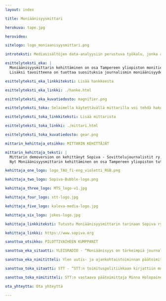 ```yaml
---
layout: index

title: Moniäänisyysmittari

herokuva: tape.jpg

herovideo:

sitelogo: logo_moniaanisyysmittari.png

introteksti: Mediasisältöjen data-analyysiin perustuva työkalu, jonka avulla nähdään, ketkä pääsevät ääneen journalismissa. Moniäänisyysmittari tukee journalismin ja median moniäänisyyden kehittämistä.

esittelyteksti_eka: |
  Moniäänisyysmittarin kehittäminen on osa Tampereen yliopiston monitieteistä tutkimushanketta, jossa voimansa yhdistävät journalistiikan ja tietotekniikan tutkimus, kaksi mediataloa sekä monialainen ohjausryhmä. Rahoittajana toimii Media-alan Tutkimussäätiö. Hankkeen tavoitteena on kehittää valmiiksi luonnollisen kielen käsittelymenetelmiä hyödyntävä data-analytiikkatyökalu ja kokeilla sen käyttöä työpajoissa, jotka järjestetään hankekumppaneina toimivien toimitusten kanssa.<br><br>
  Lisäksi tavoitteena on tuottaa suosituksia journalismin moniäänisyyden kehittämiseksi erilaisten toimitusten näkökulmasta. Lähtökohtana on luottamus siihen, että erilaisia ääniä ja näkökulmia kuuntelemalla ja yhteistä ymmärrystä lisäämällä saadaan aikaan parempaa journalismia ja laadukkaampaa julkista keskustelua.

esittelyteksti_eka_linkkiteksti: Lisää hankkeesta

esittelyteksti_eka_linkki: ./hanke.html

esittelyteksti_eka_kuvatiedosto: magnifier.png

esittelyteksti_toka: Selaimella käytettävällä mittarilla voi tehdä hakuja, jotka perustuvat mediatalojen uutisarkistoihin ja tietokantoihin. NLP-teknologiaa hyödyntävä mittari tunnistaa tekstistä haastateltavat henkilöt ja heihin liittyviä tietoja. Mittari mm. listaa haastatelluimmat henkilöt eri aihepiireistä sekä kertoo mm. naisten ja miesten osuuden kaikista haastatelluista, eri puolueita edustavien haastateltujen osuuden sekä erilaisten titteleiden esiintyvyyden. Hankkeen yhtenä keskeisenä kysymyksenä on pohtia, mitä ulottuvuuksia moniäänisyyden laajasta käsitteestä kannattaa mitata. Hakuominaisuuksien kehittäminen onkin kesken.

esittelyteksti_toka_linkkiteksti: Lisää mittarista

esittelyteksti_toka_linkki: ./mittari.html

esittelyteksti_toka_kuvatiedosto: gear.png

mittarin_kehittaja_otsikko: MITTARIN KEHITTÄJÄT

mittarin_kehittaja_teksti: |
  Mittarin demoversion on kehittänyt Sopiva - Sovittelujournalistit ry, jonka juuret ovat Tampereen yliopiston Sovittelujournalismi-nimisessä tutkimushankkeessa. Sopiva ry:n tiimi osallistui mittarilla Helsingin Sanomain Säätiön vuoden 2019 Uutisraivaaja-innovaatiokilpailuun ja pääsi projektilla viiden finalistin joukkoon. Uutisraivaajassa projektin kumppaneina toimivat Yleisradio ja Suomen Tietotoimisto STT.<br><br>
  Nyt Moniäänisyysmittarin kehittäminen on osa Tampereen yliopiston tutkimushanketta, jonka kumppaneina ovat STT ja Kaleva Media. Rahoittajana toimii Media-alan tutkimussäätiö ja Journalistisen kulttuurin edistämissäätiö. Hankkeen parissa työskentelee tutkimusryhmä, johon kuuluvat tutkijat journalistiikasta ja tietotekniikasta sekä molempien tieteiden professorit. Tutkimusryhmää ohjaa apulaisprofessori Laura Ahva.

kehittaja_one_logo: logo_TAU_fi-eng_violetti_RGB.png

kehittaja_two_logo: Sopiva-Bubble-logo.png

kehittaja_three_logo: MTS_logo-v1.jpg

kehittaja_four_logo: stt-logo.jpg

kehittaja_five_logo: kaleva-media-logo.jpg

kehittaja_six_logo: jokes-logo.jpg

kehittaja_linkkiteksti: Tutustu Moniäänisyysmittarin tarinaan Sopiva ry:n nettisivuilla.

kehittaja_linkki: https://www.sopiva.org

sanottua_otsikko: PILOTTIVAIHEEN KUMPPANIT

sanottua_eka_sitaatti: YLEISRADIO - “Moniäänisyys on tärkeimpiä journalismin ominaisuuksia. Vanha totuus kuuluu, että jos et voi mitata, et voi myöskään johtaa. Moniäänisyyden parantaminen vaatii siis hyviä mittareita, joita meiltä nyt puuttuu. Siksi olemme ilomielin mukana tässä hankkeessa.”

sanottua_eka_nimititteli: Ylen uutis- ja ajankohtaistoiminnan päätoimittaja Jouko Jokinen

sanottua_toka_sitaatti: STT - “STT:n toimituspolitiikkaan kirjattiin moniäänisyyden tavoite jo yli vuosikymmen sitten. Uutistoimiston usein pakkotahtisessa arjessa tavoite on vaikea saavuttaa, joten työkalu sen tueksi on tervetullut.”

sanottua_toka_nimititteli: STT:n vastaava päätoimittaja Minna Holopainen

ota_yhteytta: Ota yhteyttä

---
```

